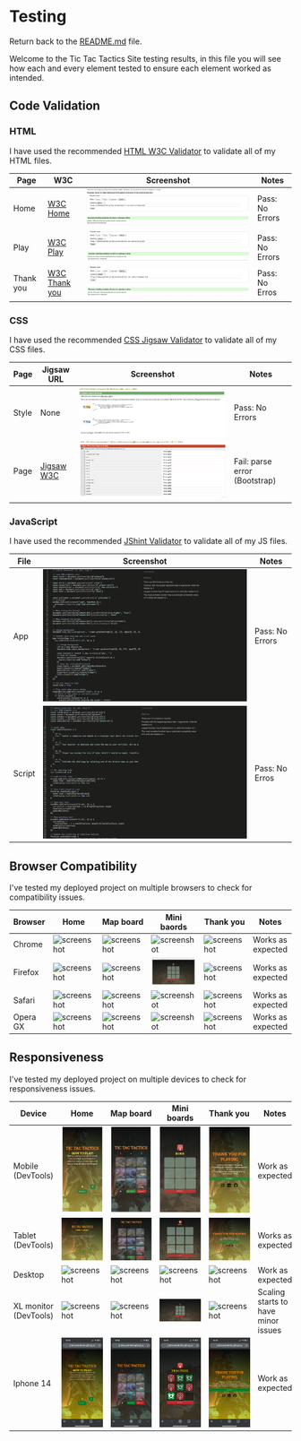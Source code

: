 # Testing

Return back to the [README.md](README.md) file.

Welcome to the Tic Tac Tactics Site testing results, in this file you will see how each and every element tested to ensure each element worked as intended.

## Code Validation

### HTML

I have used the recommended [HTML W3C Validator](https://validator.w3.org) to validate all of my HTML files.

| Page | W3C                                                                                                                         | Screenshot | Notes |
| ---- | --------------------------------------------------------------------------------------------------------------------------- | ---------- | ----- |
| Home | [W3C Home](https://validator.w3.org/nu/?doc=https%3A%2F%2Fjohnnysontrinh.github.io%2Fvalorant-tic-tac-tactics%2Findex.html) | ![Screenshot](documentation/test/html-validator-home.png)| Pass: No Errors |
| Play | [W3C Play](https://validator.w3.org/nu/?doc=https%3A%2F%2Fjohnnysontrinh.github.io%2Fvalorant-tic-tac-tactics%2Fplay.html) | ![Screenshot](documentation/test/html-validator-play.png) | Pass: No Errors |
| Thank you | [W3C Thank you](https://validator.w3.org/nu/?doc=https%3A%2F%2Fjohnnysontrinh.github.io%2Fvalorant-tic-tac-tactics%2Fthankyou.html) | ![Screenshot](documentation/test/html-validator-thankyou.png) | Pass: No Erros |

### CSS

I have used the recommended [CSS Jigsaw Validator](https://jigsaw.w3.org/css-validator) to validate all of my CSS files.

| Page | Jigsaw URL | Screenshot | Notes |
| ---- | ---------- | ---------- | ----- |
| Style | None | ![screenshot](documentation/test/css-validator-style.png) | Pass: No Errors |
| Page | [Jigsaw W3C](https://jigsaw.w3.org/css-validator/validator?uri=https%3A%2F%2Fjohnnysontrinh.github.io%2Fvalorant-tic-tac-tactics%2F&profile=css3svg&usermedium=all&warning=1&vextwarning=&lang=en) | ![screenshot](documentation/test/css-validator-page.png) | Fail: parse error (Bootstrap) |

### JavaScript

I have used the recommended [JShint Validator](https://jshint.com) to validate all of my JS files.

| File | Screenshot | Notes |
| ---- | ---------- | ----- |
| App | ![screenshot](documentation/test/jshint-validator-app.png) | Pass: No Errors |
| Script | ![screenshot](documentation/test/jshint-validator-script.png) | Pass: No Erros

## Browser Compatibility

I've tested my deployed project on multiple browsers to check for compatibility issues.

| Browser | Home | Map board | Mini baords | Thank you | Notes |
| ----- | ----- | ----- | ----- | ----- | ----- |
| Chrome | ![screenshot](documentation/test/bc-chrome-home.png) |  ![screenshot](documentation/test/bc-chrome-map-board.png) |  ![screenshot](documentation/test/bc-chrome-mini-boards.png) |  ![screenshot](documentation/test/bc-chrome-thank-you.png) | Works as expected |
| Firefox | ![screenshot](documentation/test/bc-firefox-home.png) |  ![screenshot](documentation/test/bc-firefox-map-board.png) |  ![screenshot](documentation/test/bc-firefox-mini-maps.png) |  ![screenshot](documentation/test/bc-firefox-thankyou.png) | Works as expected |
| Safari | ![screenshot](documentation/test/bc-safari-home.png) |  ![screenshot](documentation/test/bc-safari-map-board.png) |  ![screenshot](documentation/test/bc-safari-mini-bords.png) |  ![screenshot](documentation/test/bc-safari-thankyou.png) | Works as expected |
| Opera GX | ![screenshot](documentation/test/bc-opera-gx-home.png) |  ![screenshot](documentation/test/bc-opera-gx-map-board.png) |  ![screenshot](documentation/test/bc-opera-gx-mini-map.png) |  ![screenshot](documentation/test/bc-opera-gx-thankyou.png) | Works as expected |

## Responsiveness

I've tested my deployed project on multiple devices to check for responsiveness issues.

| Device | Home | Map board | Mini boards | Thank you | Notes |
| ------ | ---- | --------- | ----------- | --------- | ----- |
| Mobile (DevTools) | ![screenshot](documentation/test/responsiveness-mobile-dev-home.png) | ![screenshot](documentation/test/responsiveness-mobile-dev-map-board.png) | ![screenshot](documentation/test/responsiveness-mobile-dev-mini-boards.png) | ![screenshot](documentation/test/responsiveness-mobile-dev-thankyou.png) | Work as expected |
| Tablet (DevTools) | ![screenshot](documentation/test/responsiveness-tablet-dev-home.png) | ![screenshot](documentation/test/responsiveness-tablet-dev-map-board.png) | ![screenshot](documentation/test/responsiveness-tablet-dev-mini-boards.png) | ![screenshot](documentation/test/responsiveness-tablet-thankyou.png) | Works as expected | 
| Desktop | ![screenshot](documentation/test/responsiveness-desktop-home.png) | ![screenshot](documentation/test/responsiveness-desktop-map-board.png) | ![screenshot](documentation/test/responsiveness-desktop-mini-boards.png) | ![screenshot](documentation/test/responsiveness-desktop-thankyou.png) | Work as expected |
| XL monitor (DevTools) | ![screenshot](documentation/test/responsiveness-xl-montior-dev-home.png) | ![screenshot](documentation/test/responsiveness-xl-montior-dev-map-board.png) | ![screenshot](documentation/test/responsiveness-xl-montior-dev-mini-boards.png) | ![screenshot](documentation/test/responsiveness-xl-montior-dev-thankyou.png) | Scaling starts to have minor issues | 
| Iphone 14 | ![screenshot](documentation/test/responsiveness-iphone-14-home.PNG) | ![screenshot](documentation/test/responsiveness-iphone-14-map-board.PNG) | ![screenshot](documentation/test/responsiveness-iphone-14-mini-boards.PNG) | ![screenshot](documentation/test/responsiveness-iphone-14-thankyou.PNG) | Work as expected |

